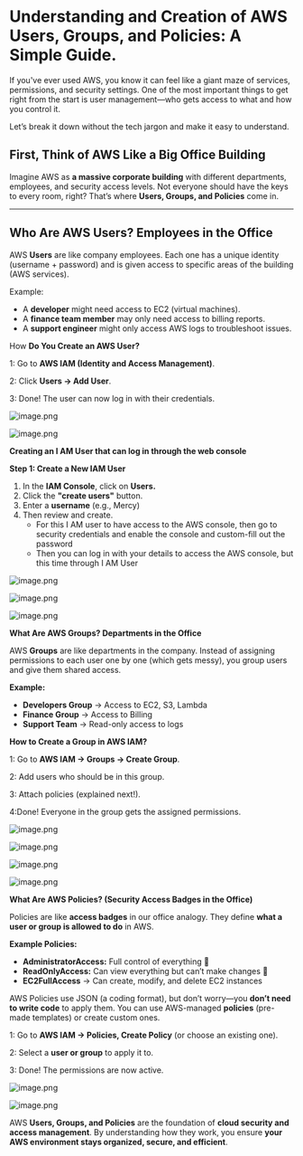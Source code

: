 # Understanding and Creation of AWS Users, Groups, and Policies: A Simple Guide.

If you've ever used AWS, you know it can feel like a giant maze of services, permissions, and security settings. One of the most important things to get right from the start is user management—who gets access to what and how you control it.

Let’s break it down without the tech jargon and make it easy to understand.

## **First, Think of AWS Like a Big Office Building**

Imagine AWS as **a massive corporate building** with different departments, employees, and security access levels. Not everyone should have the keys to every room, right? That’s where **Users, Groups, and Policies** come in.

---

## **Who Are AWS Users? Employees in the Office**

AWS **Users** are like company employees. Each one has a unique identity (username + password) and is given access to specific areas of the building (AWS services).

Example:

- A **developer** might need access to EC2 (virtual machines).
- A **finance team member** may only need access to billing reports.
- A **support engineer** might only access AWS logs to troubleshoot issues.

How **Do You Create an AWS User?**

1: Go to **AWS IAM (Identity and Access Management)**.

2: Click **Users → Add User**.

3: Done! The user can now log in with their credentials.

![image.png](image.png)

![image.png](image%201.png)

**Creating an I AM User that can log in through the web console**

**Step 1: Create a New IAM User**

1. In the **IAM Console**, click on **Users.**
2. Click the **"create users"** button.
3. Enter a **username** (e.g., Mercy)
4. Then review and create.
    - For this I AM user to have access to the AWS console, then go to security credentials and enable the console and custom-fill out the password
    - Then you can log in with your details to access the AWS console, but this time through I AM User

![image.png](image%202.png)

![image.png](image%203.png)

![image.png](image%204.png)

**What Are AWS Groups? Departments in the Office**

AWS **Groups** are like departments in the company. Instead of assigning permissions to each user one by one (which gets messy), you group users and give them shared access.

**Example:**

- **Developers Group** → Access to EC2, S3, Lambda
- **Finance Group** → Access to Billing
- **Support Team** → Read-only access to logs

**How to Create a Group in AWS IAM?**

1: Go to **AWS IAM → Groups → Create Group**.

2: Add users who should be in this group.

3: Attach policies (explained next!).

4:Done! Everyone in the group gets the assigned permissions.

![image.png](image%205.png)

![image.png](image%206.png)

![image.png](image%207.png)

![image.png](image%208.png)

**What Are AWS Policies? (Security Access Badges in the Office)**

Policies are like **access badges** in our office analogy. They define **what a user or group is allowed to do** in AWS.

**Example Policies:**

- **AdministratorAccess:** Full control of everything 🚀
- **ReadOnlyAccess:** Can view everything but can’t make changes 👀
- **EC2FullAccess** → Can create, modify, and delete EC2 instances

AWS Policies use JSON (a coding format), but don’t worry—you **don’t need to write code** to apply them. You can use AWS-managed **policies** (pre-made templates) or create custom ones.

1: Go to **AWS IAM → Policies, Create Policy** (or choose an existing one).

2: Select a **user or group** to apply it to.

3: Done! The permissions are now active.

![image.png](image%209.png)

![image.png](image%2010.png)

AWS **Users, Groups, and Policies** are the foundation of **cloud security and access management**. By understanding how they work, you ensure **your AWS environment stays organized, secure, and efficient**.